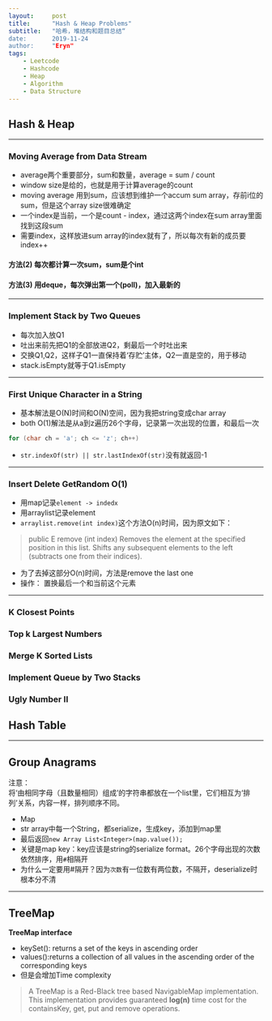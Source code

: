```yaml
---
layout:     post
title:      "Hash & Heap Problems"
subtitle:   "哈希，堆结构和题目总结“
date:       2019-11-24
author:     "Eryn"
tags:
    - Leetcode
    - Hashcode
    - Heap
    - Algorithm
    - Data Structure
---
```


## Hash & Heap
-------------------------
### Moving Average from Data Stream
* average两个重要部分，sum和数量，average = sum / count
* window size是给的，也就是用于计算average的count
* moving average 用到sum，应该想到维护一个accum sum array，存前i位的sum，但是这个array size很难确定
* 一个index是当前，一个是count - index，通过这两个index在sum array里面找到这段sum
* 需要index，这样放进sum array的index就有了，所以每次有新的成员要index++

#### 方法(2) 每次都计算一次sum，sum是个int
#### 方法(3) 用deque，每次弹出第一个(poll)，加入最新的

----------------------
### Implement Stack by Two Queues
* 每次加入放Q1
* 吐出来前先把Q1的全部放进Q2，剩最后一个时吐出来
* 交换Q1,Q2，这样子Q1一直保持着‘存贮’主体，Q2一直是空的，用于移动
* stack.isEmpty就等于Q1.isEmpty

-----------------------
### First Unique Character in a String
* 基本解法是O(N)时间和O(N)空间，因为我把string变成char array
* both O(1)解法是从a到z遍历26个字母，记录第一次出现的位置，和最后一次
```java
for (char ch = 'a'; ch <= 'z'; ch++)
```
* ```str.indexOf(str) || str.lastIndexOf(str)```没有就返回-1

---------------------
### Insert Delete GetRandom O(1)
* 用map记录```element -> indedx```
* 用arraylist记录element
* ```arraylist.remove(int index)```这个方法O(n)时间，因为原文如下：
> public E remove (int index)
Removes the element at the specified position in this list. Shifts any subsequent elements to the left (subtracts one from their indices).

* 为了去掉这部分O(n)时间，方法是remove the last one
* 操作： 置换最后一个和当前这个元素

-----------------------
### K Closest Points

### Top k Largest Numbers

### Merge K Sorted Lists

### Implement Queue by Two Stacks

### Ugly Number II


## Hash Table
------------------------
## Group Anagrams
注意：    
    将‘由相同字母（且数量相同）组成’的字符串都放在一个list里，它们相互为‘排列’关系，内容一样，排列顺序不同。
* Map
* str array中每一个String，都serialize，生成key，添加到map里
* 最后返回```new Array List<Integer>(map.value());```
* 关键是map key：key应该是string的serialize format。26个字母出现的次数依然排序，用```#```相隔开
* 为什么一定要用#隔开？因为```次数```有一位数有两位数，不隔开，deserialize时根本分不清

--------------------------

## TreeMap
**TreeMap interface**
* keySet(): returns a set of the keys in ascending order
* values():returns a collection of all values in the ascending order of the corresponding keys
* 但是会增加Time complexity
 > A TreeMap is a Red-Black tree based NavigableMap implementation.
   This implementation provides guaranteed **log(n)** time cost for the containsKey, get, put and remove operations. 
